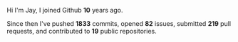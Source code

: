 Hi I'm Jay, I joined Github **10** years ago.

Since then I've pushed **1833** commits, opened **82** issues, submitted **219** pull requests, and contributed to **19** public repositories.
